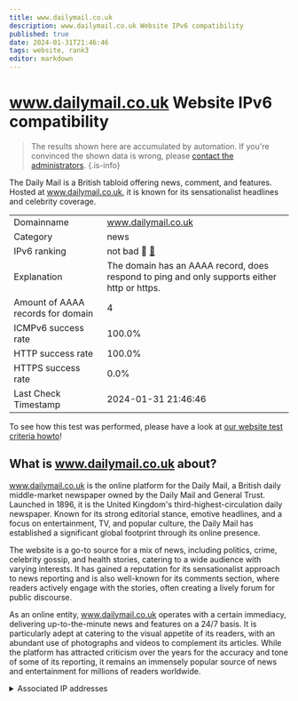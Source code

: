 ```yaml
---
title: www.dailymail.co.uk
description: www.dailymail.co.uk Website IPv6 compatibility
published: true
date: 2024-01-31T21:46:46
tags: website, rank3
editor: markdown
---
```


# www.dailymail.co.uk Website IPv6 compatibility

> The results shown here are accumulated by automation. If you're convinced the shown data is wrong, please [contact the administrators](/howto/chat). 
{.is-info}

The Daily Mail is a British tabloid offering news, comment, and features. Hosted at www.dailymail.co.uk, it is known for its sensationalist headlines and celebrity coverage.


|   |   |
| - | - |
| Domainname | www.dailymail.co.uk
| Category | news |
| IPv6 ranking | not bad :3rd_place_medal: [🔗](/howto/ranking) |
| Explanation | The domain has an AAAA record, does respond to ping and only supports either http or https. |
| Amount of AAAA records for domain | 4 |
| ICMPv6 success rate | 100.0%|
| HTTP success rate | 100.0% |
| HTTPS success rate | 0.0% |
| Last Check Timestamp | 2024-01-31 21:46:46 |

To see how this test was performed, please have a look at [our website test criteria howto](/howto/testcriteria/website)!


## What is www.dailymail.co.uk about?
www.dailymail.co.uk is the online platform for the Daily Mail, a British daily middle-market newspaper owned by the Daily Mail and General Trust. Launched in 1896, it is the United Kingdom's third-highest-circulation daily newspaper. Known for its strong editorial stance, emotive headlines, and a focus on entertainment, TV, and popular culture, the Daily Mail has established a significant global footprint through its online presence.

The website is a go-to source for a mix of news, including politics, crime, celebrity gossip, and health stories, catering to a wide audience with varying interests. It has gained a reputation for its sensationalist approach to news reporting and is also well-known for its comments section, where readers actively engage with the stories, often creating a lively forum for public discourse.

As an online entity, www.dailymail.co.uk operates with a certain immediacy, delivering up-to-the-minute news and features on a 24/7 basis. It is particularly adept at catering to the visual appetite of its readers, with an abundant use of photographs and videos to complement its articles. While the platform has attracted criticism over the years for the accuracy and tone of some of its reporting, it remains an immensely popular source of news and entertainment for millions of readers worldwide.



<details>
<summary>Associated IP addresses</summary>

2a02:26f0:3500:28d::16c2

2a02:26f0:3500:283::16c2

2a02:26f0:3500:2a7::16c2

2a02:26f0:3500:2a1::16c2

</details>
